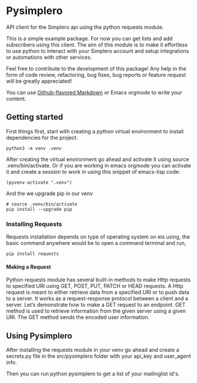 # Pysimplero
API client for the Simplero api using the python requests module. 

This is a simple example package. For now you can get lists and add subscribers using this client. The aim of this module is to make it effortless to use python to interact with your Simplero account and setup integrations or automations with other services.

Feel free to contribute to the development of this package! Any help in the form of code review, refactoring, bug fixes, bug reports or feature request will be greatly appreciated!

You can use
[Github-flavored Markdown](https://guides.github.com/features/mastering-markdown/)
or Emacs orgmode to write your content.
## Getting started
First things first, start with creating a python virtual environment to install dependencies for the project. 

    
    python3 -m venv .venv
    

After creating the virtual environment go ahead and activate it using source .venv/bin/activate. Or if you are working in emacs orgmode you can activate it and create a session to work in using this snippet of emacs-lisp code:

    (pyvenv-activate ".venv")

And the we upgrade pip in our venv

    # source .venv/bin/activate
    pip install --upgrade pip

### Installing Requests

Requests installation depends on type of operating system on eis using, the basic command anywhere would be to open a command
terminal and run,

    pip install requests


<a id="orgbdb481c"></a>

#### Making a Request

Python requests module has several built-in methods to make Http requests to specified URI using GET, POST, PUT, PATCH or HEAD
requests. A Http request is meant to either retrieve data from a specified URI or to push data to a server. It works as a request-response
protocol between a client and a server. Let’s demonstrate how to make a GET request to an endpoint.
GET method is used to retrieve information from the given server using a given URI. The GET method sends the encoded user information.
## Using Pysimplero
After installing the requests module in your venv go ahead and create a secrets.py file in the src/pysimplero folder with your api_key and user_agent info.

Then you can run python pysimplero to get a list of your mailinglist id's. 
